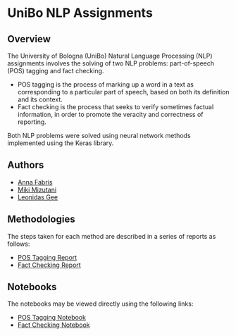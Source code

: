 # UniBo NLP Assignments

## Overview
The University of Bologna (UniBo) Natural Language Processing (NLP) assignments involves the solving of two NLP problems: part-of-speech (POS) tagging and fact checking. 

- POS tagging is the process of marking up a word in a text as corresponding to a particular part of speech, based on both its definition and its context. 
- Fact checking is the process that seeks to verify sometimes factual information, in order to promote the veracity and correctness of reporting. 

Both NLP problems were solved using neural network methods implemented using the Keras library.

## Authors
- [Anna Fabris](https://github.com/annafabris)
- [Miki Mizutani](https://github.com/mikimizutani)
- [Leonidas Gee](https://github.com/LeonidasY)

## Methodologies
The steps taken for each method are described in a series of reports as follows:
- [POS Tagging Report](https://github.com/LeonidasY/unibo-nlp-assignments/blob/main/Assignment%201/Report.pdf)
- [Fact Checking Report](https://github.com/LeonidasY/unibo-nlp-assignments/blob/main/Assignment%202/Report.pdf)

## Notebooks
The notebooks may be viewed directly using the following links:
- [POS Tagging Notebook](https://nbviewer.org/github/LeonidasY/unibo-nlp-assignments/blob/main/Assignment%201/main.ipynb?flush_cache=false)
- [Fact Checking Notebook](https://nbviewer.org/github/LeonidasY/unibo-nlp-assignments/blob/main/Assignment%202/main.ipynb?flush_cache=false)

